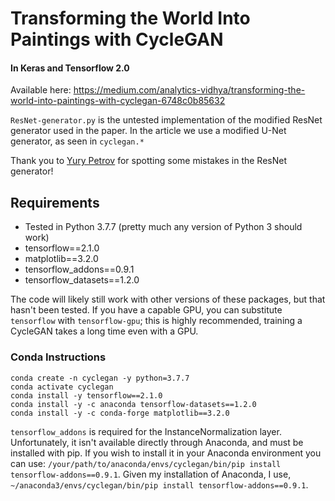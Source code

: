 # Transforming the World Into Paintings with CycleGAN
#### In Keras and Tensorflow 2.0

Available here: https://medium.com/analytics-vidhya/transforming-the-world-into-paintings-with-cyclegan-6748c0b85632

`ResNet-generator.py` is the untested implementation of the modified ResNet generator used in the paper.  In the article we use a modified U-Net generator, as seen in `cyclegan.*`

Thank you to [Yury Petrov](https://medium.com/@petrovy1) for spotting some mistakes in the ResNet generator!

## Requirements
* Tested in Python 3.7.7 (pretty much any version of Python 3 should work)
* tensorflow==2.1.0
* matplotlib==3.2.0
* tensorflow_addons==0.9.1
* tensorflow_datasets==1.2.0

The code will likely still work with other versions of these packages, but that hasn't been tested.  If you have a capable GPU, you can substitute `tensorflow` with `tensorflow-gpu`; this is highly recommended, training a CycleGAN takes a long time even with a GPU.

### Conda Instructions
```
conda create -n cyclegan -y python=3.7.7
conda activate cyclegan
conda install -y tensorflow==2.1.0
conda install -y -c anaconda tensorflow-datasets==1.2.0
conda install -y -c conda-forge matplotlib==3.2.0
```

`tensorflow_addons` is required for the InstanceNormalization layer.  Unfortunately, it isn't available directly through Anaconda, and must be installed with pip.  If you wish to install it in your Anaconda environment you can use: `/your/path/to/anaconda/envs/cyclegan/bin/pip install tensorflow-addons==0.9.1`.  Given my installation of Anaconda, I use, `~/anaconda3/envs/cyclegan/bin/pip install tensorflow-addons==0.9.1`.
